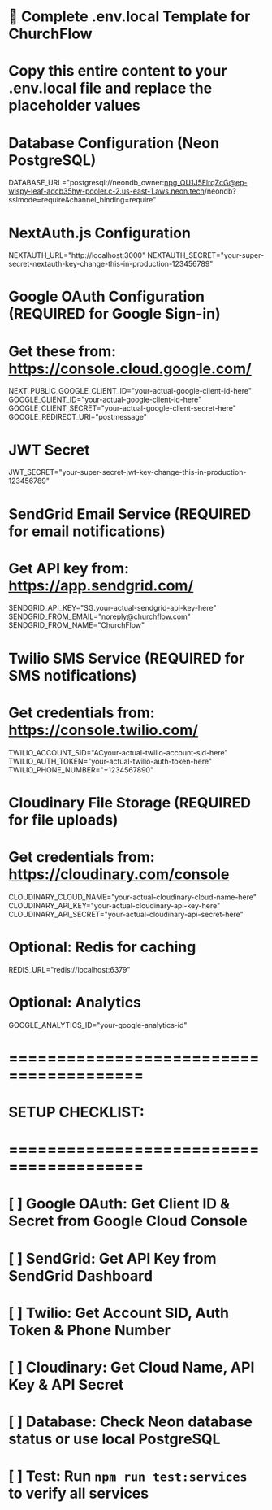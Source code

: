 # 🎯 Complete .env.local Template for ChurchFlow

# Copy this entire content to your .env.local file and replace the placeholder values

# Database Configuration (Neon PostgreSQL)
DATABASE_URL="postgresql://neondb_owner:npg_OU1J5FlrqZcG@ep-wispy-leaf-adcb35hw-pooler.c-2.us-east-1.aws.neon.tech/neondb?sslmode=require&channel_binding=require"

# NextAuth.js Configuration
NEXTAUTH_URL="http://localhost:3000"
NEXTAUTH_SECRET="your-super-secret-nextauth-key-change-this-in-production-123456789"

# Google OAuth Configuration (REQUIRED for Google Sign-in)
# Get these from: https://console.cloud.google.com/
NEXT_PUBLIC_GOOGLE_CLIENT_ID="your-actual-google-client-id-here"
GOOGLE_CLIENT_ID="your-actual-google-client-id-here"
GOOGLE_CLIENT_SECRET="your-actual-google-client-secret-here"
GOOGLE_REDIRECT_URI="postmessage"

# JWT Secret
JWT_SECRET="your-super-secret-jwt-key-change-this-in-production-123456789"

# SendGrid Email Service (REQUIRED for email notifications)
# Get API key from: https://app.sendgrid.com/
SENDGRID_API_KEY="SG.your-actual-sendgrid-api-key-here"
SENDGRID_FROM_EMAIL="noreply@churchflow.com"
SENDGRID_FROM_NAME="ChurchFlow"

# Twilio SMS Service (REQUIRED for SMS notifications)
# Get credentials from: https://console.twilio.com/
TWILIO_ACCOUNT_SID="ACyour-actual-twilio-account-sid-here"
TWILIO_AUTH_TOKEN="your-actual-twilio-auth-token-here"
TWILIO_PHONE_NUMBER="+1234567890"

# Cloudinary File Storage (REQUIRED for file uploads)
# Get credentials from: https://cloudinary.com/console
CLOUDINARY_CLOUD_NAME="your-actual-cloudinary-cloud-name-here"
CLOUDINARY_API_KEY="your-actual-cloudinary-api-key-here"
CLOUDINARY_API_SECRET="your-actual-cloudinary-api-secret-here"

# Optional: Redis for caching
REDIS_URL="redis://localhost:6379"

# Optional: Analytics
GOOGLE_ANALYTICS_ID="your-google-analytics-id"

# ========================================
# SETUP CHECKLIST:
# ========================================
# [ ] Google OAuth: Get Client ID & Secret from Google Cloud Console
# [ ] SendGrid: Get API Key from SendGrid Dashboard  
# [ ] Twilio: Get Account SID, Auth Token & Phone Number
# [ ] Cloudinary: Get Cloud Name, API Key & API Secret
# [ ] Database: Check Neon database status or use local PostgreSQL
# [ ] Test: Run `npm run test:services` to verify all services


